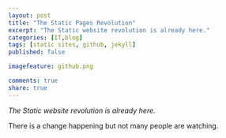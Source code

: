 ```yaml
---
layout: post
title: "The Static Pages Revolution"
excerpt: "The Static website revolution is already here."
categories: [IT,blog]
tags: [static sites, github, jekyll]
published: false

imagefeature: github.png

comments: true
share: true
---
```


*The Static website revolution is already here.*

There is a change happening but not many people are watching.